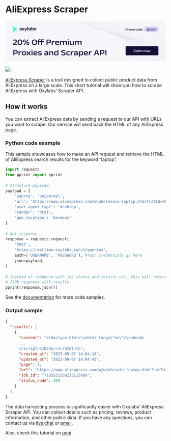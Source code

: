 # AliExpress Scraper

[![Oxylabs promo code](https://raw.githubusercontent.com/oxylabs/product-integrations/refs/heads/master/Affiliate-Universal-1090x275.png)](https://oxylabs.io/pages/gitoxy?utm_source=877&utm_medium=affiliate&groupid=877&utm_content=aliexpress-scraper-github&transaction_id=102f49063ab94276ae8f116d224b67)

[![](https://dcbadge.vercel.app/api/server/eWsVUJrnG5)](https://discord.com/invite/Pds3gBmKMH)

[<u>AliExpress Scraper</u>](https://oxylabs.io/products/scraper-api/ecommerce/aliexpress) is a tool designed to collect public product data
from AliExpress on a large scale. This short tutorial will show you how
to scrape AliExpress with Oxylabs’ Scraper API.

## How it works

You can extract AliExpress data by sending a request to our API with
URLs you want to scrape. Our service will send back the HTML of any
AliExpress page.

### Python code example

This sample showcases how to make an API request and retrieve the HTML
of AliExpress search results for the keyword “laptop”:

```python
import requests
from pprint import pprint

# Structure payload.
payload = {
    'source': 'universal',
    'url': 'https://www.aliexpress.com/w/wholesale-laptop.html?catId=0&initiative_id=SB_20230907055110&SearchText=laptop&spm=a2g0o.best.1000002.0',
    'user_agent_type': 'desktop',
    'render': 'html',
    'geo_location': 'Germany'
}

# Get response.
response = requests.request(
    'POST',
    'https://realtime.oxylabs.io/v1/queries',
    auth=('USERNAME', 'PASSWORD'), #Your credentials go here
    json=payload,
)

# Instead of response with job status and results url, this will return the
# JSON response with results.
pprint(response.json())

```

See the
[<u>documentation</u>](https://developers.oxylabs.io/scraper-apis/e-commerce-scraper-api/all-domains)
for more code samples.

### Output sample

```json
{
  "results": [
    {
      "content": "<!doctype html>\n<html lang=\"en\">\n<head>
      ...
      </script></body>\n</html>\n",
      "created_at": "2023-09-07 14:04:18",
      "updated_at": "2023-09-07 14:04:42",
      "page": 1,
      "url": "https://www.aliexpress.com/w/wholesale-laptop.html?catId=0&initiative_id=SB_20230907055110&SearchText=laptop&spm=a2g0o.best.1000002.0",
      "job_id": "7105551359235115009",
      "status_code": 200
    }
  ]
}
```

The data harvesting process is significantly easier with Oxylabs’
AliExpress Scraper API. You can collect details such as pricing,
reviews, product information, and other public data. If you have any
questions, you can contact us via [<u>live
chat</u>](https://oxylabs.io/) or
[<u>email</u>](mailto:support@oxylabs.io).

Also, check this tutorial on [pypi](https://pypi.org/project/ali-express-scraper/)
